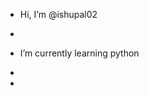 -  Hi, I’m @ishupal02
-  
-  I’m currently learning python
  
-
  
- 

<!---
ishupal02/ishupal02 is a ✨ special ✨ repository because its `README.md` (this file) appears on your GitHub profile.
You can click the Preview link to take a look at your changes.
--->

